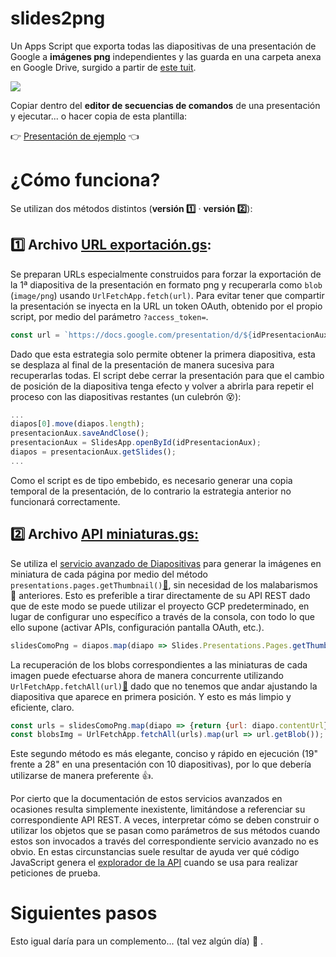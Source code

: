 # slides2png

Un Apps Script que exporta todas las diapositivas de una presentación de Google a **imágenes png** independientes y las guarda en una carpeta anexa en Google Drive, surgido a partir de [este tuit](https://twitter.com/ejruizgarcia/status/1355974033247006723).

![](https://user-images.githubusercontent.com/12829262/106485177-9e6e9100-64b0-11eb-8b7c-ad4271711815.gif)

Copiar dentro del **editor de secuencias de comandos** de una presentación y ejecutar... o hacer copia de esta plantilla:

👉 [Presentación de ejemplo](https://docs.google.com/presentation/d/1DQ3rSwC2UGgKnXzvfRALLLNiFbg-ABTD4I-lJyXlb_c/template/preview) 👈

# ¿Cómo funciona?

Se utilizan dos métodos distintos (**versión 1️⃣** · **versión 2️⃣**)**️**:

## **1️⃣ Archivo** [**URL exportación.gs**](https://github.com/pfelipm/slides2png/blob/main/URL%20exportaci%C3%B3n.gs)**:**

Se preparan URLs especialmente construidos para forzar la exportación de la 1ª diapositiva de la presentación en formato png y recuperarla como `blob` (`image/png`) usando `UrlFetchApp.fetch(url)`. Para evitar tener que compartir la presentación se inyecta en la URL un token OAuth, obtenido por el propio script, por medio del parámetro `?access_token=`.

```javascript
const url = `https://docs.google.com/presentation/d/${idPresentacionAux}/export/png?access_token=${ScriptApp.getOAuthToken()}`;
```

Dado que esta estrategia solo permite obtener la primera diapositiva, esta se desplaza al final de la presentación de manera sucesiva para recuperarlas todas. El script debe cerrar la presentación para que el cambio de posición de la diapositiva tenga efecto y volver a abrirla para repetir el proceso con las diapositivas restantes (un culebrón 😵):

```javascript
...
diapos[0].move(diapos.length);
presentacionAux.saveAndClose();
presentacionAux = SlidesApp.openById(idPresentacionAux);
diapos = presentacionAux.getSlides();
...
```

Como el script es de tipo embebido, es necesario generar una copia temporal de la presentación, de lo contrario la estrategia anterior no funcionará correctamente.

## **2️⃣ Archivo** [**API miniaturas.gs:**](https://github.com/pfelipm/slides2png/blob/main/API%20miniaturas.gs)

Se utiliza el [servicio avanzado de Diapositivas](https://developers.google.com/apps-script/advanced/slides) para generar la imágenes en miniatura de cada página por medio del método `presentations.pages.getThumbnail()`[🔗](https://developers.google.com/slides/reference/rest/v1/presentations.pages/getThumbnail), sin necesidad de los malabarismos 🤹 anteriores. Esto es preferible a tirar directamente de su API REST dado que de este modo se puede utilizar el proyecto GCP predeterminado, en lugar de configurar uno específico a través de la consola, con todo lo que ello supone (activar APIs, configuración pantalla OAuth, etc.).

```javascript
slidesComoPng = diapos.map(diapo => Slides.Presentations.Pages.getThumbnail(idPresentacion, diapo.getObjectId(), {'thumbnailProperties.mimeType':'PNG', 'thumbnailProperties.thumbnailSize':'MEDIUM'}));
```

La recuperación de los blobs correspondientes a las miniaturas de cada imagen puede efectuarse ahora de manera concurrente utilizando `UrlFetchApp.fetchAll(url)`[🔗](https://developers.google.com/apps-script/reference/url-fetch/url-fetch-app#fetchAll(Object)) dado que no tenemos que andar ajustando la diapositiva que aparece en primera posición. Y esto es más limpio y eficiente, claro.

```javascript
const urls = slidesComoPng.map(diapo => {return {url: diapo.contentUrl}});
const blobsImg = UrlFetchApp.fetchAll(urls).map(url => url.getBlob());
```

Este segundo método es más elegante, conciso y rápido en ejecución (19" frente a 28" en una presentación con 10 diapositivas), por lo que debería utilizarse de manera preferente 👍.

Por cierto que la documentación de estos servicios avanzados en ocasiones resulta simplemente inexistente, limitándose a referenciar su correspondiente API REST. A veces, interpretar cómo se deben construir o utilizar los objetos que se pasan como parámetros de sus métodos cuando estos son invocados a través del correspondiente servicio avanzado no es obvio. En estas circunstancias suele resultar de ayuda ver qué código JavaScript genera el [explorador de la API](https://twitter.com/pfelipm/status/1356221409920495616) cuando se usa para realizar peticiones de prueba.

# Siguientes pasos

Esto igual daría para un complemento... (tal vez algún día) 🤔 .
